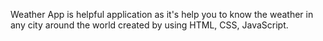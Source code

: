 Weather App is helpful application as it's help you to know the weather in any city around the world created by using HTML, CSS, JavaScript.
